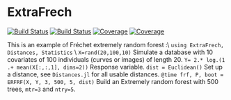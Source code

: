 # ExtraFrech

[![Build Status](https://travis-ci.com/Lcapitaine/ExtraFrech.jl.svg?branch=master)](https://travis-ci.com/Lcapitaine/ExtraFrech.jl)
[![Build Status](https://ci.appveyor.com/api/projects/status/github/Lcapitaine/ExtraFrech.jl?svg=true)](https://ci.appveyor.com/project/Lcapitaine/ExtraFrech-jl)
[![Coverage](https://codecov.io/gh/Lcapitaine/ExtraFrech.jl/branch/master/graph/badge.svg)](https://codecov.io/gh/Lcapitaine/ExtraFrech.jl)
[![Coverage](https://coveralls.io/repos/github/Lcapitaine/ExtraFrech.jl/badge.svg?branch=master)](https://coveralls.io/github/Lcapitaine/ExtraFrech.jl?branch=master)


This is an example of Fréchet extremely random forest :\\
`using ExtraFrech, Distances, Statistics` \\
`X=rand(20,100,10)` Simulate a database with 10 covariates of 100 individuals (curves or images) of length 20.
`Y= 2.* log.(1 .+ mean(X[:,:,1], dims=2))` Response variable.
`dist = Euclidean()` Set up a distance, see `Distances.jl` for all usable distances.
`@time frf, P, boot = ERFRF(X, Y, 3, 500, 5, dist)` Build an Extremely random forest with 500 trees, `mtr=3` and `ntry=5`.
